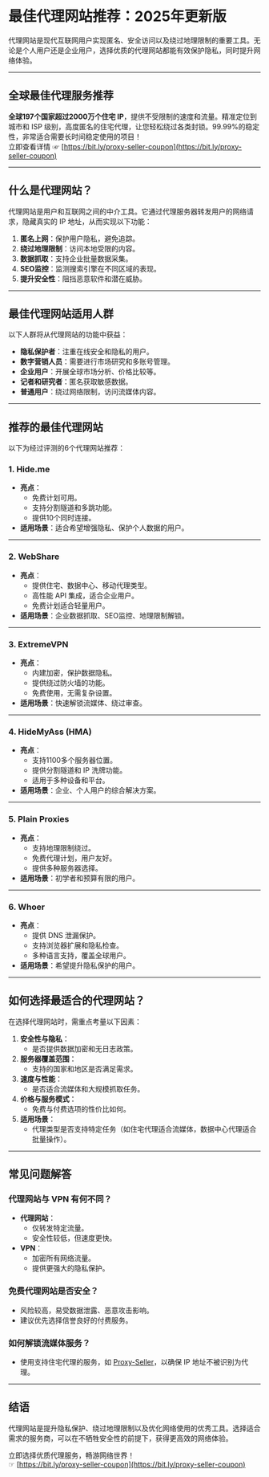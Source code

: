 # 最佳代理网站推荐：2025年更新版

代理网站是现代互联网用户实现匿名、安全访问以及绕过地理限制的重要工具。无论是个人用户还是企业用户，选择优质的代理网站都能有效保护隐私，同时提升网络体验。

---

## 全球最佳代理服务推荐

**全球197个国家超过2000万个住宅 IP**，提供不受限制的速度和流量。精准定位到城市和 ISP 级别，高度匿名的住宅代理，让您轻松绕过各类封锁。99.99%的稳定性，非常适合需要长时间稳定使用的项目！  
立即查看详情 ☞ [https://bit.ly/proxy-seller-coupon](https://bit.ly/proxy-seller-coupon)

---

## 什么是代理网站？

代理网站是用户和互联网之间的中介工具。它通过代理服务器转发用户的网络请求，隐藏真实的 IP 地址，从而实现以下功能：

1. **匿名上网**：保护用户隐私，避免追踪。
2. **绕过地理限制**：访问本地受限的内容。
3. **数据抓取**：支持企业批量数据采集。
4. **SEO监控**：监测搜索引擎在不同区域的表现。
5. **提升安全性**：阻挡恶意软件和潜在威胁。

---

## 最佳代理网站适用人群

以下人群将从代理网站的功能中获益：

- **隐私保护者**：注重在线安全和隐私的用户。
- **数字营销人员**：需要进行市场研究和多账号管理。
- **企业用户**：开展全球市场分析、价格比较等。
- **记者和研究者**：匿名获取敏感数据。
- **普通用户**：绕过网络限制，访问流媒体内容。

---

## 推荐的最佳代理网站

以下为经过评测的6个代理网站推荐：

### 1. Hide.me

- **亮点**：
  - 免费计划可用。
  - 支持分割隧道和多跳功能。
  - 提供10个同时连接。
- **适用场景**：适合希望增强隐私、保护个人数据的用户。

---

### 2. WebShare

- **亮点**：
  - 提供住宅、数据中心、移动代理类型。
  - 高性能 API 集成，适合企业用户。
  - 免费计划适合轻量用户。
- **适用场景**：企业数据抓取、SEO监控、地理限制解锁。

---

### 3. ExtremeVPN

- **亮点**：
  - 内建加密，保护数据隐私。
  - 提供绕过防火墙的功能。
  - 免费使用，无需复杂设置。
- **适用场景**：快速解锁流媒体、绕过审查。

---

### 4. HideMyAss (HMA)

- **亮点**：
  - 支持1100多个服务器位置。
  - 提供分割隧道和 IP 洗牌功能。
  - 适用于多种设备和平台。
- **适用场景**：企业、个人用户的综合解决方案。

---

### 5. Plain Proxies

- **亮点**：
  - 支持地理限制绕过。
  - 免费代理计划，用户友好。
  - 提供多种服务器选择。
- **适用场景**：初学者和预算有限的用户。

---

### 6. Whoer

- **亮点**：
  - 提供 DNS 泄漏保护。
  - 支持浏览器扩展和隐私检查。
  - 多种语言支持，覆盖全球用户。
- **适用场景**：希望提升隐私保护的用户。

---

## 如何选择最适合的代理网站？

在选择代理网站时，需重点考量以下因素：

1. **安全性与隐私**：
   - 是否提供数据加密和无日志政策。
2. **服务器覆盖范围**：
   - 支持的国家和地区是否满足需求。
3. **速度与性能**：
   - 是否适合流媒体和大规模抓取任务。
4. **价格与服务模式**：
   - 免费与付费选项的性价比如何。
5. **适用场景**：
   - 代理类型是否支持特定任务（如住宅代理适合流媒体，数据中心代理适合批量操作）。

---

## 常见问题解答

### 代理网站与 VPN 有何不同？
- **代理网站**：
  - 仅转发特定流量。
  - 安全性较低，但速度更快。
- **VPN**：
  - 加密所有网络流量。
  - 提供更强大的隐私保护。

### 免费代理网站是否安全？
- 风险较高，易受数据泄露、恶意攻击影响。
- 建议优先选择信誉良好的付费服务。

### 如何解锁流媒体服务？
- 使用支持住宅代理的服务，如 [Proxy-Seller](https://bit.ly/proxy-seller-coupon)，以确保 IP 地址不被识别为代理。

---

## 结语

代理网站是提升隐私保护、绕过地理限制以及优化网络使用的优秀工具。选择适合需求的服务商，可以在不牺牲安全性的前提下，获得更高效的网络体验。

立即选择优质代理服务，畅游网络世界！  
☞ [https://bit.ly/proxy-seller-coupon](https://bit.ly/proxy-seller-coupon)

